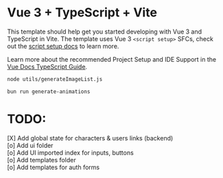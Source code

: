 # Vue 3 + TypeScript + Vite

This template should help get you started developing with Vue 3 and TypeScript in Vite. The template uses Vue 3 `<script setup>` SFCs, check out the [script setup docs](https://v3.vuejs.org/api/sfc-script-setup.html#sfc-script-setup) to learn more.

Learn more about the recommended Project Setup and IDE Support in the [Vue Docs TypeScript Guide](https://vuejs.org/guide/typescript/overview.html#project-setup).



```sh
node utils/generateImageList.js
```
```sh
bun run generate-animations 
```

# TODO:

[X] Add global state for characters & users links (backend)  
[o] Add ui folder  
[o] Add UI imported index for inputs, buttons  
[o] Add templates folder  
[o] Add templates for auth forms  
